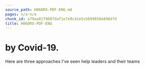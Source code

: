 ```yaml
---
source_path: H06ORX-PDF-ENG.md
pages: n/a-n/a
chunk_id: a79aa81f9607daf1e7e9c41e5cbb99858e898d7d
title: H06ORX-PDF-ENG
---
```

# by Covid-19.

Here are three approaches I’ve seen help leaders and their teams
